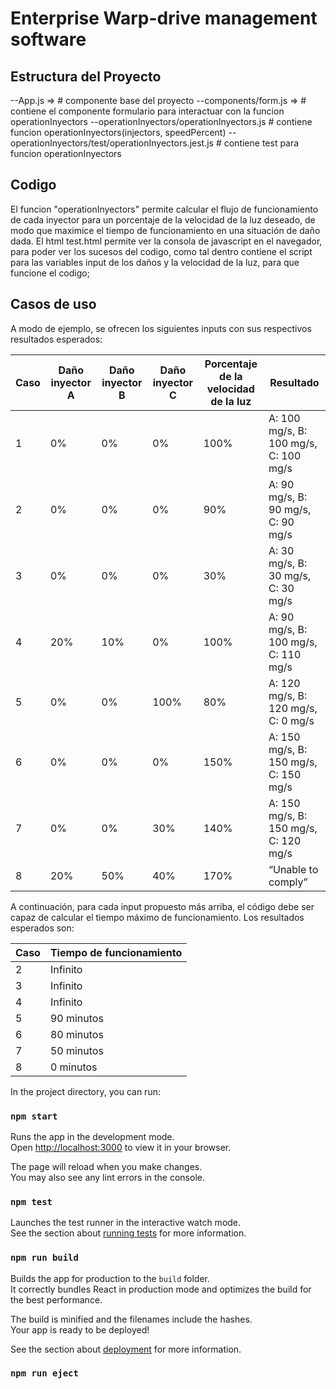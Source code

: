 # Enterprise Warp-drive management software

## Estructura del Proyecto

--App.js => # componente base del proyecto 
--components/form.js => # contiene el componente formulario para interactuar con la funcion operationInyectors
--operationInyectors/operationInyectors.js # contiene funcion operationInyectors(injectors, speedPercent)
--operationInyectors/test/operationInyectors.jest.js # contiene test para funcion operationInyectors 

## Codigo

El funcion "operationInyectors"  permite calcular el flujo de funcionamiento de cada inyector para un porcentaje de la velocidad de la luz deseado, de modo que maximice el tiempo de funcionamiento en una situación de daño dada. 
El html test.html permite ver la consola de javascript en el navegador, para poder ver los sucesos del codigo, como tal dentro contiene el script para las variables input de los daños y la velocidad de la luz, para que funcione el codigo;

## Casos de uso

A modo de ejemplo, se ofrecen los siguientes inputs con sus respectivos resultados esperados:

  | Caso | Daño inyector A  | Daño inyector B  | Daño inyector C  | Porcentaje de la velocidad de la luz | Resultado                             |
  | ---- | ---------------  | ---------------  | ---------------  | ------------------------------------ | ------------------------------------- |
  |   1  | 0%               | 0%               | 0%               | 100%                                 | A: 100 mg/s, B: 100 mg/s, C: 100 mg/s |
  |   2  | 0%               | 0%               | 0%               | 90%                                  | A: 90 mg/s, B: 90 mg/s, C: 90 mg/s    |
  |   3  | 0%               | 0%               | 0%               | 30%                                  | A: 30 mg/s, B: 30 mg/s, C: 30 mg/s    |
  |   4  | 20%              | 10%              | 0%               | 100%                                 | A: 90 mg/s, B: 100 mg/s, C: 110 mg/s  |
  |   5  | 0%               | 0%               | 100%             | 80%                                  | A: 120 mg/s, B: 120 mg/s, C: 0 mg/s   |
  |   6  | 0%               | 0%               | 0%               | 150%                                 | A: 150 mg/s, B: 150 mg/s, C: 150 mg/s |
  |   7  | 0%               | 0%               | 30%              | 140%                                 | A: 150 mg/s, B: 150 mg/s, C: 120 mg/s |
  |   8  | 20%              | 50%              | 40%              | 170%                                 | “Unable to comply”                    |
 
A continuación, para cada input propuesto más arriba, el código debe ser capaz de calcular el tiempo máximo de funcionamiento. Los resultados esperados son:

  | Caso | Tiempo de funcionamiento  |    
  | ---- | ------------------------  | 
  |   2  | Infinito                  |  
  |   3  | Infinito                  |  
  |   4  | Infinito                  |  
  |   5  | 90 minutos                | 
  |   6  | 80 minutos                | 
  |   7  | 50 minutos                | 
  |   8  | 0 minutos                 |




In the project directory, you can run:

### `npm start`

Runs the app in the development mode.\
Open [http://localhost:3000](http://localhost:3000) to view it in your browser.

The page will reload when you make changes.\
You may also see any lint errors in the console.

### `npm test`

Launches the test runner in the interactive watch mode.\
See the section about [running tests](https://facebook.github.io/create-react-app/docs/running-tests) for more information.

### `npm run build`

Builds the app for production to the `build` folder.\
It correctly bundles React in production mode and optimizes the build for the best performance.

The build is minified and the filenames include the hashes.\
Your app is ready to be deployed!

See the section about [deployment](https://facebook.github.io/create-react-app/docs/deployment) for more information.

### `npm run eject`

